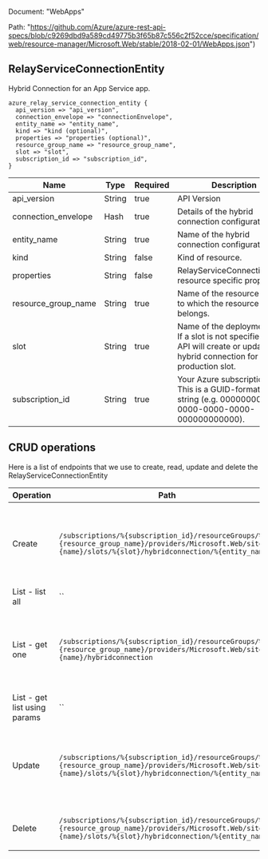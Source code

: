 Document: "WebApps"


Path: "https://github.com/Azure/azure-rest-api-specs/blob/c9269dbd9a589cd49775b3f65b87c556c2f52cce/specification/web/resource-manager/Microsoft.Web/stable/2018-02-01/WebApps.json")

## RelayServiceConnectionEntity

Hybrid Connection for an App Service app.

```puppet
azure_relay_service_connection_entity {
  api_version => "api_version",
  connection_envelope => "connectionEnvelope",
  entity_name => "entity_name",
  kind => "kind (optional)",
  properties => "properties (optional)",
  resource_group_name => "resource_group_name",
  slot => "slot",
  subscription_id => "subscription_id",
}
```

| Name        | Type           | Required       | Description       |
| ------------- | ------------- | ------------- | ------------- |
|api_version | String | true | API Version |
|connection_envelope | Hash | true | Details of the hybrid connection configuration. |
|entity_name | String | true | Name of the hybrid connection configuration. |
|kind | String | false | Kind of resource. |
|properties | String | false | RelayServiceConnectionEntity resource specific properties |
|resource_group_name | String | true | Name of the resource group to which the resource belongs. |
|slot | String | true | Name of the deployment slot. If a slot is not specified, the API will create or update a hybrid connection for the production slot. |
|subscription_id | String | true | Your Azure subscription ID. This is a GUID-formatted string (e.g. 00000000-0000-0000-0000-000000000000). |



## CRUD operations

Here is a list of endpoints that we use to create, read, update and delete the RelayServiceConnectionEntity

| Operation | Path | Verb | Description | OperationID |
| ------------- | ------------- | ------------- | ------------- | ------------- |
|Create|`/subscriptions/%{subscription_id}/resourceGroups/%{resource_group_name}/providers/Microsoft.Web/sites/%{name}/slots/%{slot}/hybridconnection/%{entity_name}`|Put|Creates a new hybrid connection configuration (PUT), or updates an existing one (PATCH).|WebApps_CreateOrUpdateRelayServiceConnectionSlot|
|List - list all|``||||
|List - get one|`/subscriptions/%{subscription_id}/resourceGroups/%{resource_group_name}/providers/Microsoft.Web/sites/%{name}/hybridconnection`|Get|Gets hybrid connections configured for an app (or deployment slot, if specified).|WebApps_ListRelayServiceConnections|
|List - get list using params|``||||
|Update|`/subscriptions/%{subscription_id}/resourceGroups/%{resource_group_name}/providers/Microsoft.Web/sites/%{name}/slots/%{slot}/hybridconnection/%{entity_name}`|Put|Creates a new hybrid connection configuration (PUT), or updates an existing one (PATCH).|WebApps_CreateOrUpdateRelayServiceConnectionSlot|
|Delete|`/subscriptions/%{subscription_id}/resourceGroups/%{resource_group_name}/providers/Microsoft.Web/sites/%{name}/slots/%{slot}/hybridconnection/%{entity_name}`|Delete|Deletes a relay service connection by its name.|WebApps_DeleteRelayServiceConnectionSlot|
